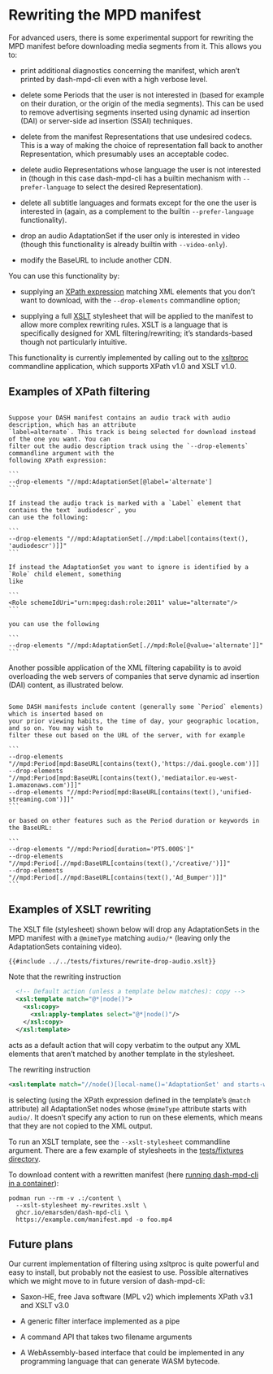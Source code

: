# Rewriting the MPD manifest

For advanced users, there is some experimental support for rewriting the MPD manifest before
downloading media segments from it. This allows you to:

- print additional diagnostics concerning the manifest, which aren’t printed by dash-mpd-cli even
  with a high verbose level.

- delete some Periods that the user is not interested in (based for example on their duration, or
  the origin of the media segments). This can be used to remove advertising segments inserted using
  dynamic ad insertion (DAI) or server-side ad insertion (SSAI) techniques. 

- delete from the manifest Representations that use undesired codecs. This is a way of making the
  choice of representation fall back to another Representation, which presumably uses an
  acceptable codec.
    
- delete audio Representations whose language the user is not interested in (though in this case
  dash-mpd-cli has a builtin mechanism with `--prefer-language` to select the desired
  Representation).
  
- delete all subtitle languages and formats except for the one the user is interested in (again, as
  a complement to the builtin `--prefer-language` functionality).
  
- drop an audio AdaptationSet if the user only is interested in video (though this functionality is
  already builtin with `--video-only`).

- modify the BaseURL to include another CDN.

You can use this functionality by:

- supplying an [XPath expression](https://en.wikipedia.org/wiki/XPath) matching XML elements that
  you don’t want to download, with the `--drop-elements` commandline option;
  
- supplying a full [XSLT](https://en.wikipedia.org/wiki/XSLT) stylesheet that will be applied to the
  manifest to allow more complex rewriting rules. XSLT is a language that is specifically designed
  for XML filtering/rewriting; it’s standards-based though not particularly intuitive.

This functionality is currently implemented by calling out to the
[xsltproc](http://xmlsoft.org/xslt/xsltproc.html) commandline application, which supports XPath v1.0
and XSLT v1.0.


## Examples of XPath filtering

~~~admonish example title="Drop AdaptationSets with alternate audio"

Suppose your DASH manifest contains an audio track with audio description, which has an attribute
`label=alternate`. This track is being selected for download instead of the one you want. You can
filter out the audio description track using the `--drop-elements` commandline argument with the
following XPath expression:

```
--drop-elements "//mpd:AdaptationSet[@label='alternate']
```

If instead the audio track is marked with a `Label` element that contains the text `audiodescr`, you
can use the following:

```
--drop-elements "//mpd:AdaptationSet[.//mpd:Label[contains(text(), 'audiodescr')]]"
```

If instead the AdaptationSet you want to ignore is identified by a `Role` child element, something
like

```
<Role schemeIdUri="urn:mpeg:dash:role:2011" value="alternate"/>
```

you can use the following

```
--drop-elements "//mpd:AdaptationSet[.//mpd:Role[@value='alternate']]"
```

~~~

Another possible application of the XML filtering capability is to avoid overloading the web servers
of companies that serve dynamic ad insertion (DAI) content, as illustrated below.


~~~admonish example title="Drop dynamically inserted advertising content"

Some DASH manifests include content (generally some `Period` elements) which is inserted based on
your prior viewing habits, the time of day, your geographic location, and so on. You may wish to
filter these out based on the URL of the server, with for example

```
--drop-elements "//mpd:Period[mpd:BaseURL[contains(text(),'https://dai.google.com')]]
--drop-elements "//mpd:Period[mpd:BaseURL[contains(text(),'mediatailor.eu-west-1.amazonaws.com')]]"
--drop-elements "//mpd:Period[mpd:BaseURL[contains(text(),'unified-streaming.com')]]"
```

or based on other features such as the Period duration or keywords in the BaseURL:

```
--drop-elements "//mpd:Period[duration='PT5.000S']"
--drop-elements "//mpd:Period[.//mpd:BaseURL[contains(text(),'/creative/')]]"
--drop-elements "//mpd:Period[.//mpd:BaseURL[contains(text(),'Ad_Bumper')]]"
```
~~~



## Examples of XSLT rewriting

The XSLT file (stylesheet) shown below will drop any AdaptationSets in the MPD manifest with a
`@mimeType` matching `audio/*` (leaving only the AdaptationSets containing video).

```xml
{{#include ../../tests/fixtures/rewrite-drop-audio.xslt}}
```

Note that the rewriting instruction 

```xml
  <!-- Default action (unless a template below matches): copy -->
  <xsl:template match="@*|node()">
    <xsl:copy>
      <xsl:apply-templates select="@*|node()"/>
    </xsl:copy>
  </xsl:template>
```

acts as a default action that will copy verbatim to the output any XML elements that aren’t matched
by another template in the stylesheet.

The rewriting instruction 

```xml
<xsl:template match="//node()[local-name()='AdaptationSet' and starts-with(@mimeType,'audio/')]" />
```

is selecting (using the XPath expression defined in the template’s `@match` attribute) all
AdaptationSet nodes whose `@mimeType` attribute starts with `audio/`. It doesn’t specify any action
to run on these elements, which means that they are not copied to the XML output.

To run an XSLT template, see the `--xslt-stylesheet` commandline argument. There are a few example
of stylesheets in the [tests/fixtures
directory](https://github.com/emarsden/dash-mpd-cli/tree/main/tests/fixtures).

To download content with a rewritten manifest (here [running dash-mpd-cli in a container](container.html)):

    podman run --rm -v .:/content \
      --xslt-stylesheet my-rewrites.xslt \
      ghcr.io/emarsden/dash-mpd-cli \
      https://example.com/manifest.mpd -o foo.mp4



## Future plans

Our current implementation of filtering using xsltproc is quite powerful and easy to install, but
probably not the easiest to use. Possible alternatives which we might move to in future version of
dash-mpd-cli: 

- Saxon-HE, free Java software (MPL v2) which implements XPath v3.1 and XSLT v3.0

- A generic filter interface implemented as a pipe

- A command API that takes two filename arguments

- A WebAssembly-based interface that could be implemented in any programming language that can
  generate WASM bytecode.


